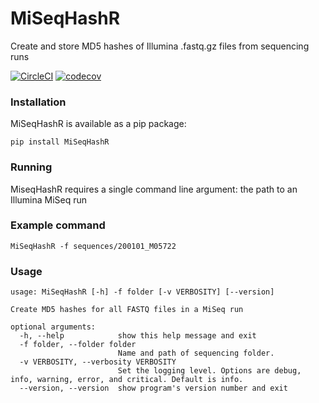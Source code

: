 # MiSeqHashR
Create and store MD5 hashes of Illumina .fastq.gz files from sequencing runs

[![CircleCI](https://dl.circleci.com/status-badge/img/gh/OLC-Bioinformatics/MiseqHashR/tree/main.svg?style=svg)](https://dl.circleci.com/status-badge/redirect/gh/OLC-Bioinformatics/MiseqHashR/tree/main)
[![codecov](https://codecov.io/gh/OLC-Bioinformatics/MiseqHashR/branch/main/graph/badge.svg?token=WPYYBU8C6P)](https://codecov.io/gh/OLC-Bioinformatics/MiseqHashR)

### Installation

MiSeqHashR is available as a pip package:

`pip install MiSeqHashR`

### Running

MiseqHashR requires a single command line argument: the path to an Illumina MiSeq run

### Example command

`MiSeqHashR -f sequences/200101_M05722`

### Usage

```
usage: MiSeqHashR [-h] -f folder [-v VERBOSITY] [--version]

Create MD5 hashes for all FASTQ files in a MiSeq run

optional arguments:
  -h, --help            show this help message and exit
  -f folder, --folder folder
                        Name and path of sequencing folder.
  -v VERBOSITY, --verbosity VERBOSITY
                        Set the logging level. Options are debug, info, warning, error, and critical. Default is info.
  --version, --version  show program's version number and exit
  ```
